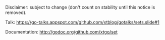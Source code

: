 Disclaimer: subject to change (don't count on stability until this notice is removed).

Talk: https://go-talks.appspot.com/github.com/xtblog/gotalks/sets.slide#1

Documentation: http://godoc.org/github.com/xtgo/set
